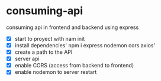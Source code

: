 # consuming-api
consuming api in frontend and backend using express
- [x]  start to proyect with nam init
- [x]  install dependencies' npm i express nodemon cors axios'
- [x]  create a path to the API
- [x]  server api
- [x]  enable CORS (access from backend to frontend)
- [x]  enable nodemon to  server restart
